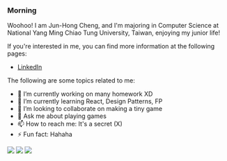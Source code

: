 ### Morning 

Woohoo! I am Jun-Hong Cheng, and I'm majoring in Computer Science at National Yang Ming Chiao Tung University, Taiwan, enjoying my junior life!

If you're interested in me, you can find more information at the following pages:

- [LinkedIn](https://www.linkedin.com/in/jun-hong-cheng/)

The following are some topics related to me:

- 🔭 I’m currently working on many homework XD
- 🌱 I’m currently learning React, Design Patterns, FP
- 👯 I’m looking to collaborate on making a tiny game
- 💬 Ask me about playing games
- 📫 How to reach me: It's a secret (X)
- ⚡ Fun fact: Hahaha


![](https://github-profile-summary-cards.vercel.app/api/cards/profile-details?username=qwe854896&theme=github_dark)
![](https://github-profile-summary-cards.vercel.app/api/cards/stats?username=qwe854896&theme=github_dark)
![](https://github-profile-summary-cards.vercel.app/api/cards/most-commit-language?username=qwe854896&theme=github_dark)


<!--
**qwe854896/qwe854896** is a ✨ _special_ ✨ repository because its `README.md` (this file) appears on your GitHub profile.

Here are some ideas to get you started:

- 🔭 I’m currently working on ...
- 🌱 I’m currently learning ...
- 👯 I’m looking to collaborate on ...
- 🤔 I’m looking for help with ...
- 💬 Ask me about ...
- 📫 How to reach me: ...
- 😄 Pronouns: ...
- ⚡ Fun fact: ...
-->
